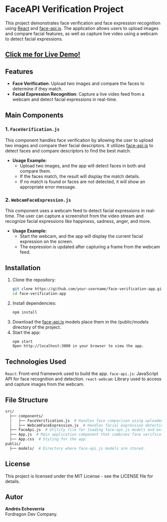 # FaceAPI Verification Project

This project demonstrates face verification and face expression recognition using [React](https://react.dev/) and [face-api.js](https://github.com/justadudewhohacks/face-api.js/blob/master/README.md). The application allows users to upload images and compare facial features, as well as capture live video using a webcam to detect facial expressions.

## **[Click me for Live Demo!](https://fordragondev.github.io/face-verification/)**

## Features
- **Face Verification**: Upload two images and compare the faces to determine if they match.
- **Facial Expression Recognition**: Capture a live video feed from a webcam and detect facial expressions in real-time.

## Main Components

### 1. `FaceVerification.js`
This component handles face verification by allowing the user to upload two images and compare their facial descriptors. It utilizes [face-api.js](https://github.com/justadudewhohacks/face-api.js/blob/master/README.md) to detect faces and compare descriptors to find the best match.

- **Usage Example:**
  - Upload two images, and the app will detect faces in both and compare them.
  - If the faces match, the result will display the match details.
  - If no match is found or faces are not detected, it will show an appropriate error message.

### 2. `WebcamFaceExpression.js`
This component uses a webcam feed to detect facial expressions in real-time. The user can capture a screenshot from the video stream and recognize facial expressions like happiness, sadness, anger, and more.

- **Usage Example:**
  - Start the webcam, and the app will display the current facial expression on the screen.
  - The expression is updated after capturing a frame from the webcam feed.

## Installation

1. Clone the repository:
   ```bash
   git clone https://github.com/your-username/face-verification-app.git
   cd face-verification-app
   ```
2. Install dependencies:
    ```bash
    npm install
    ```
3. Download the [face-api.js](https://github.com/justadudewhohacks/face-api.js/blob/master/README.md) models place them in the /public/models directory of the project.
4. Start the app:
    ```bash
    npm start
    Open http://localhost:3000 in your browser to view the app.
    ```
## Technologies Used
`React`: Front-end framework used to build the app.
`face-api.js`: JavaScript API for face recognition and detection.
`react-webcam`: Library used to access and capture images from the webcam.

## File Structure
```bash
src/
  ├── components/
  │   ├── FaceVerification.js  # Handles face comparison using uploaded images.
  │   ├── WebcamFaceExpression.js  # Handles facial expression detection from webcam.
  ├── FaceApi.js  # Utility file for loading face-api.js models and extracting face descriptors.
  ├── App.js  # Main application component that combines face verification and webcam expression detection.
  ├── App.css  # Styling for the app.
public/
  ├── models/  # Directory where face-api.js models are stored.
```

## License
This project is licensed under the MIT License - see the LICENSE file for details.

## Autor

**Andrés Echeverría**  
Fordragon Dev Company.